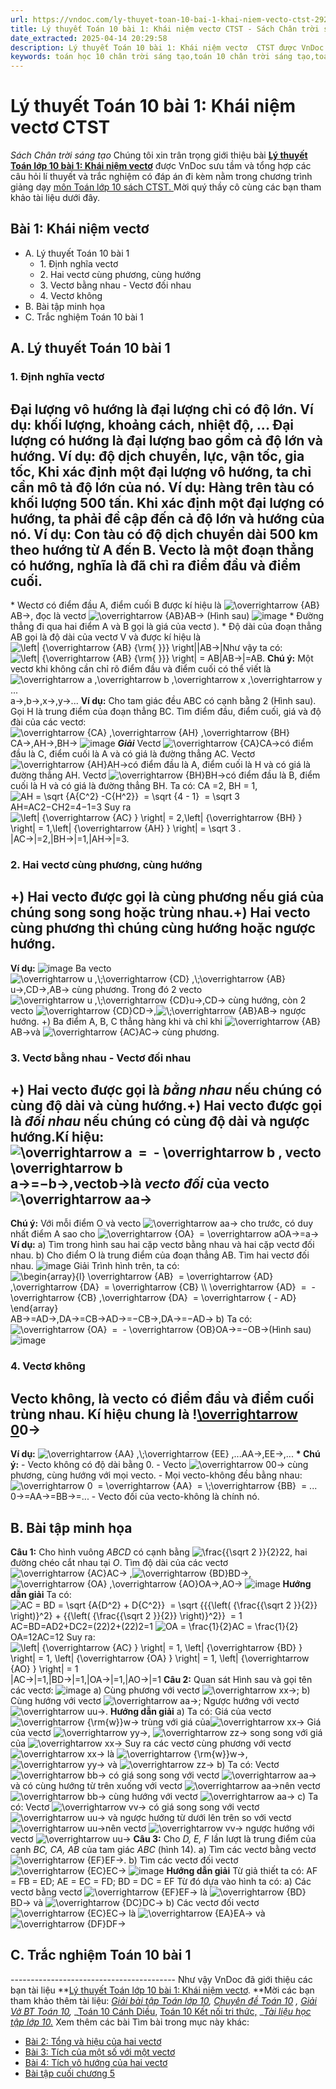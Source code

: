 ```yaml
---
url: https://vndoc.com/ly-thuyet-toan-10-bai-1-khai-niem-vecto-ctst-292910
title: Lý thuyết Toán 10 bài 1: Khái niệm vectơ CTST - Sách Chân trời sáng tạo - VnDoc.com
date_extracted: 2025-04-14 20:29:58
description: Lý thuyết Toán 10 bài 1: Khái niệm vectơ  CTST được VnDoc sưu tầm và giới thiệu  để tham khảo chuẩn bị cho bài giảng học kì mới sắp tới đây của mình.
keywords: toán học 10 chân trời sáng tạo,toán 10 chân trời sáng tạo,toán 10,lý thuyết toán 10 chân trời sáng tạo,lý thuyết toán học 10 CTST,Toán lớp 10,ôn tập lý thuyết toán lớp 10,lý thuyết môn toán 10,lý thuyết toán 10 CTST,Lý thuyết môn toán 10 bài 1,Khái niệm vectơ,trắc nghiệm toán 10 CTST,Lý thuyết toán 10 bài 1 CTST,trắc nghiệm bài Khái niệm vectơ
---
```


# Lý thuyết Toán 10 bài 1: Khái niệm vectơ CTST
 _Sách Chân trời sáng tạo_
Chúng tôi xin trân trọng giới thiệu bài **[Lý thuyết Toán lớp 10 bài 1: Khái niệm vectơ](<https://vndoc.com/ly-thuyet-toan-10-bai-1-khai-niem-vecto-ctst-292910>)** được VnDoc sưu tầm và tổng hợp các câu hỏi lí thuyết và trắc nghiệm có đáp án đi kèm nằm trong chương trình giảng dạy [môn Toán lớp 10 sách CTST. ](<https://vndoc.com/toan-10-chan-troi-sang-tao-tap1>)Mời quý thầy cô cùng các bạn tham khảo tài liệu dưới đây.
## Bài 1: Khái niệm vectơ
  * A. Lý thuyết Toán 10 bài 1
    * 1\. Định nghĩa vectơ
    * 2\. Hai vectơ cùng phương, cùng hướng
    * 3\. Vectơ bằng nhau - Vectơ đối nhau
    * 4\. Vectơ không
  * B. Bài tập minh họa
  * C. Trắc nghiệm Toán 10 bài 1

## A. Lý thuyết Toán 10 bài 1
### 1\. Định nghĩa vectơ
Đại lượng vô hướng là đại lượng chỉ có độ lớn. Ví dụ: khối lượng, khoảng cách, nhiệt độ, ...
Đại lượng có hướng là đại lượng bao gồm cả độ lớn và hướng. Ví dụ: độ dịch chuyển, lực, vận tốc, gia tốc,
Khi xác định một đại lượng vô hướng, ta chỉ cần mô tả độ lớn của nó. Ví dụ: Hàng trên tàu có khối lượng 500 tấn.
Khi xác định một đại lượng có hướng, ta phải đề cập đến cả độ lớn và hướng của nó. Ví dụ: Con tàu có độ dịch chuyển dài 500 km theo hướng từ A đến B.
Vecto là một đoạn thẳng có hướng, nghĩa là đã chỉ ra điểm đầu và điểm cuối.  
---  
\* Wectơ có điểm đầu A, điểm cuối B được kí hiệu là ![\\overrightarrow {AB}](https://i.vdoc.vn/data/image/blank.png)AB→, đọc là vectơ ![\\overrightarrow {AB}](https://i.vdoc.vn/data/image/blank.png)AB→ \(Hình sau\)
![image](https://i.vdoc.vn/data/image/2023/03/27/hinh-2-87.jpg)
\* Đường thẳng đi qua hai điểm A và B gọi là giá của vectơ \).
\* Độ dài của đoạn thẳng AB gọi là độ dài của vectơ V và được kí hiệu là![\\left| {\\overrightarrow {AB} {\\rm{ }}} \\right|](https://i.vdoc.vn/data/image/blank.png)|AB→|Như vậy ta có: ![\\left| {\\overrightarrow {AB} {\\rm{ }}} \\right| = AB](https://i.vdoc.vn/data/image/blank.png)|AB→|=AB.
**Chú ý:** Một vectơ khi không cần chỉ rõ điểm đầu và điểm cuối có thể viết là![\\overrightarrow a ,\\overrightarrow b ,\\overrightarrow x ,\\overrightarrow y ...](https://i.vdoc.vn/data/image/blank.png)a→,b→,x→,y→...
**Ví dụ:** Cho tam giác đều ABC có cạnh bằng 2 \(Hình sau\). Gọi H là trung điểm của đoạn thẳng BC. Tìm điểm đầu, điểm cuối, giá và độ đài của các vectơ: ![\\overrightarrow {CA} ,\\overrightarrow {AH} ,\\overrightarrow {BH}](https://i.vdoc.vn/data/image/blank.png)CA→,AH→,BH→
![image](https://i.vdoc.vn/data/image/2023/03/27/hinh-1-98.jpg)
 _**Giải**_
Vectơ ![\\overrightarrow {CA}](https://i.vdoc.vn/data/image/blank.png)CA→có điểm đầu là C, điểm cuối là A và có giá là đường thẳng AC.
Vectơ ![\\overrightarrow {AH}](https://i.vdoc.vn/data/image/blank.png)AH→có điểm đầu là A, điểm cuối là H và có giá là đường thẳng AH.
Vectơ ![\\overrightarrow {BH}](https://i.vdoc.vn/data/image/blank.png)BH→có điểm đầu là B, điểm cuối là H và có giá là đường thẳng BH.
Ta có: CA =2, BH = 1, ![AH = \\sqrt {A{C^2} -C{H^2}}  = \\sqrt {4 - 1}  = \\sqrt 3](https://i.vdoc.vn/data/image/blank.png)AH=AC2−CH2=4−1=3
Suy ra ![\\left| {\\overrightarrow {AC} } \\right| = 2,\\left| {\\overrightarrow {BH} } \\right| = 1,\\left| {\\overrightarrow {AH} } \\right| = \\sqrt 3 .](https://i.vdoc.vn/data/image/blank.png)|AC→|=2,|BH→|=1,|AH→|=3.
### 2\. Hai vectơ cùng phương, cùng hướng
+\) Hai vecto được gọi là cùng phương nếu giá của chúng song song hoặc trùng nhau.+\) Hai vecto cùng phương thì chúng cùng hướng hoặc ngược hướng.  
---  
**Ví dụ:**
![image](https://i.vdoc.vn/data/image/2023/03/27/vi-du-30.jpg)
Ba vecto ![\\overrightarrow u ,\\;\\overrightarrow {CD} ,\\;\\overrightarrow {AB}](https://i.vdoc.vn/data/image/blank.png)u→,CD→,AB→ cùng phương.
Trong đó 2 vecto ![\\overrightarrow u ,\\;\\overrightarrow {CD}](https://i.vdoc.vn/data/image/blank.png)u→,CD→ cùng hướng, còn 2 vecto ![\\overrightarrow {CD}](https://i.vdoc.vn/data/image/blank.png)CD→,![\\;\\overrightarrow {AB}](https://i.vdoc.vn/data/image/blank.png)AB→ ngược hướng.
+\) Ba điểm A, B, C thẳng hàng khi và chỉ khi ![\\overrightarrow {AB}](https://i.vdoc.vn/data/image/blank.png)AB→và ![\\overrightarrow {AC}](https://i.vdoc.vn/data/image/blank.png)AC→ cùng phương.
### 3\. Vectơ bằng nhau - Vectơ đối nhau
+\) Hai vecto được gọi là  _bằng nhau_ nếu chúng có cùng độ dài và cùng hướng.+\) Hai vecto được gọi là  _đối nhau_ nếu chúng có cùng độ dài và ngược hướng.Kí hiệu: ![\\overrightarrow a  =  - \\overrightarrow b , vecto \\overrightarrow b](https://i.vdoc.vn/data/image/blank.png)a→=−b→,vectob→là _vecto đối_ của vecto ![\\overrightarrow a](https://i.vdoc.vn/data/image/blank.png)a→  
---  
**Chú ý:** Với mỗi điểm O và vecto ![\\overrightarrow a](https://i.vdoc.vn/data/image/blank.png)a→ cho trước, có duy nhất điểm A sao cho ![\\overrightarrow {OA}  = \\overrightarrow a](https://i.vdoc.vn/data/image/blank.png)OA→=a→
**Ví dụ:**
a\) Tìm trong hình sau hai cặp vectơ bằng nhau và hai cặp vectơ đối nhau.
b\) Cho điểm O là trung điểm của đoạn thẳng AB. Tìm hai vectơ đối nhau.
![image](https://i.vdoc.vn/data/image/2023/03/27/vi-du-1-10.jpg)
Giải
Trình hình trên, ta có:
![\\begin{array}{l}
\\overrightarrow {AB}  = \\overrightarrow {AD} ,\\overrightarrow {DA}  = \\overrightarrow {CB} \\\\
\\overrightarrow {AD}  =  - \\overrightarrow {CB} ,\\overrightarrow {DA}  = \\overrightarrow { - AD} 
\\end{array}](https://i.vdoc.vn/data/image/blank.png)AB→=AD→,DA→=CB→AD→=−CB→,DA→=−AD→
b\) Ta có: ![\\overrightarrow {OA}  =  - \\overrightarrow {OB}](https://i.vdoc.vn/data/image/blank.png)OA→=−OB→\(Hình sau\)
![image](https://i.vdoc.vn/data/image/2023/03/27/vi-du-2-8.jpg)
### 4\. Vectơ không
Vecto không, là vecto có điểm đầu và điểm cuối trùng nhau. Kí hiệu chung là \![\\overrightarrow 0](https://i.vdoc.vn/data/image/blank.png)0→  
---  
**Ví dụ:** ![\\overrightarrow {AA} ,\\;\\overrightarrow {EE} ,...](https://i.vdoc.vn/data/image/blank.png)AA→,EE→,...
**\* Chú ý:**
\- Vecto không có độ dài bằng 0.
\- Vecto ![\\overrightarrow 0](https://i.vdoc.vn/data/image/blank.png)0→ cùng phương, cùng hướng với mọi vecto.
\- Mọi vecto-không đều bằng nhau: ![\\overrightarrow 0  = \\overrightarrow {AA}  = \\;\\overrightarrow {BB}  = ...](https://i.vdoc.vn/data/image/blank.png)0→=AA→=BB→=...
\- Vecto đối của vecto-không là chính nó.
## B. Bài tập minh họa
**Câu 1:** Cho hình vuông  _ABCD_ có cạnh bằng ![\\frac{{\\sqrt 2 }}{2}](https://i.vdoc.vn/data/image/blank.png)22, hai đường chéo cắt nhau tại _O_. Tìm độ dài của các vectơ ![\\overrightarrow {AC}](https://i.vdoc.vn/data/image/blank.png)AC→ ,![\\overrightarrow {BD}](https://i.vdoc.vn/data/image/blank.png)BD→,![\\overrightarrow {OA} ,\\overrightarrow {AO}](https://i.vdoc.vn/data/image/blank.png)OA→,AO→
![image](https://i.vdoc.vn/data/image/2023/03/27/bai-tap-minh-hoa-1-37.jpg)
**Hướng dẫn giải**
Ta có: ![AC = BD = \\sqrt {A{D^2} + D{C^2}}  = \\sqrt {{{\\left\( {\\frac{{\\sqrt 2 }}{2}} \\right\)}^2} + {{\\left\( {\\frac{{\\sqrt 2 }}{2}} \\right\)}^2}}  = 1](https://i.vdoc.vn/data/image/blank.png)AC=BD=AD2+DC2=\(22\)2+\(22\)2=1
![OA = \\frac{1}{2}AC = \\frac{1}{2}](https://i.vdoc.vn/data/image/blank.png)OA=12AC=12
Suy ra: ![\\left| {\\overrightarrow {AC} } \\right| = 1, \\left| {\\overrightarrow {BD} } \\right| = 1, \\left| {\\overrightarrow {OA} } \\right| = 1, \\left| {\\overrightarrow {AO} } \\right| = 1](https://i.vdoc.vn/data/image/blank.png)|AC→|=1,|BD→|=1,|OA→|=1,|AO→|=1
**Câu 2:** Quan sát Hình sau và gọi tên các vectơ:
![image](https://i.vdoc.vn/data/image/2023/03/27/bai-tap-minh-hoa-2-25.jpg)
a\) Cùng phương với vectơ ![\\overrightarrow x](https://i.vdoc.vn/data/image/blank.png)x→;
b\) Cùng hướng với vectơ ![\\overrightarrow a](https://i.vdoc.vn/data/image/blank.png)a→;
Ngược hướng với vectơ ![\\overrightarrow u](https://i.vdoc.vn/data/image/blank.png)u→.
**Hướng dẫn giải**
a\) Ta có:
Giá của vectơ ![\\overrightarrow {\\rm{w}}](https://i.vdoc.vn/data/image/blank.png)w→ trùng với giá của![\\overrightarrow x](https://i.vdoc.vn/data/image/blank.png)x→
Giá của vectơ ![\\overrightarrow y](https://i.vdoc.vn/data/image/blank.png)y→, ![\\overrightarrow z](https://i.vdoc.vn/data/image/blank.png)z→ song song với giá của ![\\overrightarrow x](https://i.vdoc.vn/data/image/blank.png)x→
Suy ra các vectơ cùng phương với vectơ ![\\overrightarrow x](https://i.vdoc.vn/data/image/blank.png)x→ là ![\\overrightarrow {\\rm{w}}](https://i.vdoc.vn/data/image/blank.png)w→, ![\\overrightarrow y](https://i.vdoc.vn/data/image/blank.png)y→ và ![\\overrightarrow z](https://i.vdoc.vn/data/image/blank.png)z→
b\) Ta có:
Vectơ ![\\overrightarrow b](https://i.vdoc.vn/data/image/blank.png)b→ có giá song song với vectơ ![\\overrightarrow a](https://i.vdoc.vn/data/image/blank.png)a→ và có cùng hướng từ trên xuống với vectơ ![\\overrightarrow a](https://i.vdoc.vn/data/image/blank.png)a→nên vectơ ![\\overrightarrow b](https://i.vdoc.vn/data/image/blank.png)b→ cùng hướng với vectơ ![\\overrightarrow a](https://i.vdoc.vn/data/image/blank.png)a→
c\) Ta có:
Vectơ ![\\overrightarrow v](https://i.vdoc.vn/data/image/blank.png)v→ có giá song song với vectơ ![\\overrightarrow u](https://i.vdoc.vn/data/image/blank.png)u→ và ngược hướng từ dưới lên trên so với vectơ ![\\overrightarrow u](https://i.vdoc.vn/data/image/blank.png)u→nên vectơ ![\\overrightarrow v](https://i.vdoc.vn/data/image/blank.png)v→ ngược hướng với vectơ ![\\overrightarrow u](https://i.vdoc.vn/data/image/blank.png)u→
**Câu 3:** Cho  _D, E, F_ lần lượt là trung điểm của cạnh _BC, CA, AB_ của tam giác  _ABC_ \(hình 14\).
a\) Tìm các vectơ bằng vectơ ![\\overrightarrow {EF}](https://i.vdoc.vn/data/image/blank.png)EF→.
b\) Tìm các vectơ đối vectơ ![\\overrightarrow {EC}](https://i.vdoc.vn/data/image/blank.png)EC→
![image](https://i.vdoc.vn/data/image/2023/03/27/bai-tap-minh-hoa-3-6.jpg)
**Hướng dẫn giải**
Từ giả thiết ta có:
AF = FB = ED; AE = EC = FD; BD = DC = EF
Từ đó dựa vào hình ta có:
a\) Các vectơ bằng vectơ ![\\overrightarrow {EF}](https://i.vdoc.vn/data/image/blank.png)EF→ là ![\\overrightarrow {BD}](https://i.vdoc.vn/data/image/blank.png)BD→ và ![\\overrightarrow {DC}](https://i.vdoc.vn/data/image/blank.png)DC→
b\) Các vectơ đối vectơ ![\\overrightarrow {EC}](https://i.vdoc.vn/data/image/blank.png)EC→ là ![\\overrightarrow {EA}](https://i.vdoc.vn/data/image/blank.png)EA→ và ![\\overrightarrow {DF}](https://i.vdoc.vn/data/image/blank.png)DF→
## C. Trắc nghiệm Toán 10 bài 1
\-----------------------------------------
Như vậy VnDoc đã giới thiệu các bạn tài liệu **[Lý thuyết Toán lớp 10 bài 1: Khái niệm vectơ](<https://vndoc.com/ly-thuyet-toan-10-bai-1-khai-niem-vecto-ctst-292910>). **Mời các bạn tham khảo thêm tài liệu: _[Giải bài tập Toán lớp 10](<https://vndoc.com/giai-toan-lop10>),_ _[Chuyên đề Toán 10](<https://vndoc.com/chuyen-de-toan10>)_ _,_ _[Giải Vở BT Toán 10](<https://vndoc.com/giai-vo-bt-toan10>),_ _[Toán 10 Cánh Diều](<https://vndoc.com/toan-10-canh-dieu-tap1>), [Toán 10 Kết nối tri thức,](<https://vndoc.com/toan-10-ket-noi-tri-thuc-tap1>) __[Tài liệu học tập lớp 10.](<https://vndoc.com/tai-lieu-hoc-tap-lop10>)_
Xem thêm các bài Tìm bài trong mục này khác:
  * [Bài 2: Tổng và hiệu của hai vectơ](</ly-thuyet-toan-10-bai-2-tong-va-hieu-cua-hai-vecto-ctst-292923>)
  * [Bài 3: Tích của một số với một vectơ ](</ly-thuyet-toan-10-bai-3-tich-cua-mot-so-voi-mot-vecto-ctst-294049>)
  * [Bài 4: Tích vô hướng của hai vectơ](</ly-thuyet-toan-10-bai-4-tich-vo-huong-cua-hai-vecto-ctst-294089>)
  * [Bài tập cuối chương 5 ](</ly-thuyet-toan-10-bai-tap-cuoi-chuong-5-ctst-294171>)

